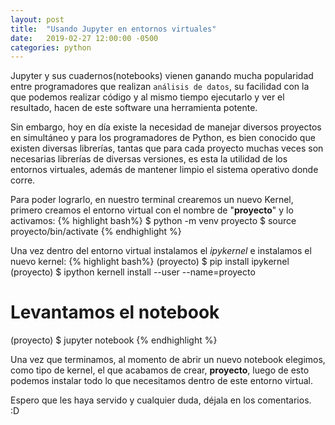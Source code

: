 ```yaml
---
layout: post
title:  "Usando Jupyter en entornos virtuales"
date:   2019-02-27 12:00:00 -0500
categories: python
---
```

Jupyter y sus cuadernos(notebooks) vienen ganando mucha popularidad entre programadores que realizan `análisis de datos`, su facilidad con la que podemos realizar código y al mismo tiempo ejecutarlo y ver el resultado, hacen de este software una herramienta potente.

Sin embargo, hoy  en día existe la necesidad de manejar diversos proyectos en simultáneo y para los programadores de Python, es bien conocido que existen diversas librerías, tantas que para cada proyecto muchas veces son necesarias librerías de diversas versiones, es esta la utilidad de los entornos virtuales, además de mantener limpio el sistema operativo donde corre.

Para poder lograrlo, en nuestro terminal crearemos un nuevo Kernel, primero creamos el entorno virtual con el nombre de "**proyecto**" y lo activamos:
{% highlight bash%}
$ python -m venv proyecto
$ source proyecto/bin/activate
{% endhighlight %}

Una vez dentro del entorno virtual instalamos el _ipykernel_ e instalamos el nuevo kernel:
{% highlight bash%}
(proyecto) $ pip install ipykernel
(proyecto) $ ipython kernell install --user --name=proyecto
# Levantamos el notebook
(proyecto) $ jupyter notebook
{% endhighlight %}

Una vez que terminamos, al momento de abrir un nuevo notebook elegimos, como tipo de kernel, el que acabamos de crear, **proyecto**, luego de esto podemos instalar todo lo que necesitamos dentro de este entorno virtual.

Espero que les haya servido y cualquier duda, déjala en los comentarios.   
:D

[comment]: <> (ref:https://anbasile.github.io/programming/2017/06/25/jupyter-venv/)


